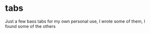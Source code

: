 # tabs
Just a few bass tabs for my own personal use, I wrote some of them, I found some of the others